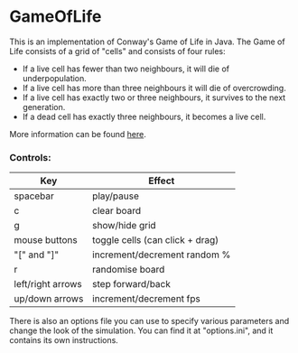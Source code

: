 # GameOfLife
This is an implementation of Conway's Game of Life in Java. 
The Game of Life consists of a grid of "cells" and consists of four rules:
 - If a live cell has fewer than two neighbours, it will die of underpopulation.
 - If a live cell has more than three neighbours it will die of overcrowding.
 - If a live cell has exactly two or three neighbours, it survives to the next generation.
 - If a dead cell has exactly three neighbours, it becomes a live cell.
 
 More information can be found [here](https://en.wikipedia.org/wiki/Conway%27s_Game_of_Life).
 
### Controls:
| Key | Effect |
| ------ | ------ |
| spacebar | play/pause |
| c | clear board |
| g  |  show/hide grid |
| mouse buttons | toggle cells (can click + drag) |
| "[" and "]" | increment/decrement random % |
| r | randomise board |
| left/right arrows | step forward/back |
| up/down arrows | increment/decrement fps|

There is also an options file you can use to specify various parameters and change the look of the simulation. You can find it at "options.ini", and it contains its own instructions.

